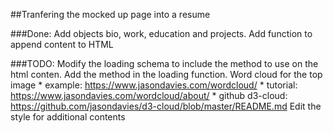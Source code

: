##Tranfering the mocked up page into a resume

###Done:
    Add objects bio, work, education and projects.
    Add function to append content to HTML

###TODO:
    Modify the loading schema to include the method to use on the html conten.
    Add the method in the loading function.
    Word cloud for the top image
    * example: https://www.jasondavies.com/wordcloud/
    * tutorial: https://www.jasondavies.com/wordcloud/about/
    * github d3-cloud: https://github.com/jasondavies/d3-cloud/blob/master/README.md
    Edit the style for additional contents

